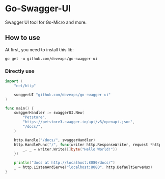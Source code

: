 # Go-Swagger-UI
Swagger UI tool for Go-Micro and more.

## How to use
At first, you need to install this lib:

```shell
go get -u github.com/devexps/go-swagger-ui
```

### Directly use
```go
import (
    "net/http"

    swaggerUI "github.com/devexps/go-swagger-ui"
)

func main() {
    swaggerHandler := swaggerUI.New(
        "Petstore",
        "https://petstore3.swagger.io/api/v3/openapi.json",
        "/docs/",
    )

    http.Handle("/docs/", swaggerHandler)
    http.HandleFunc("/", func(writer http.ResponseWriter, request *http.Request) {
        _, _ = writer.Write([]byte("Hello World!"))
    })

    println("docs at http://localhost:8080/docs/")
    _ = http.ListenAndServe("localhost:8080", http.DefaultServeMux)
}
```